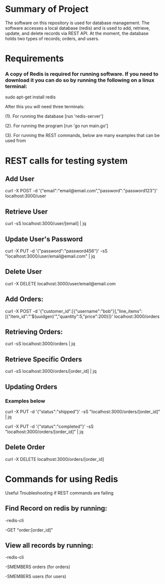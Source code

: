 <h1>Summary of Project</h1>
The software on this repository is used for database management. The software accesses a local database (redis) and is used to add, retrieve, update, and delete records via REST API. At the moment, the database holds two types of records; orders, and users.

<h1>Requirements</h1>
<h3>A copy of Redis is required for running software. If you need to download it you can do so by running the following on a linux terminal:</h3>
<p>sudo apt-get install redis</p>
<p>After this you will need three terminals:</p>
<p>(1). For running the database [run 'redis-server']</p>
<p>(2). For running the program [run 'go run main.go']</p>
<p>(3). For running the REST commands, below are many examples that can be used from</p>

<h1>REST calls for testing system</h1>
<h2>Add User</h2>
curl -X POST -d '{"email":"email@email.com","password":"password123"}' localhost:3000/user

<h2>Retrieve User</h2>
curl -sS localhost:3000/user/[email] | jq

<h2>Update User's Password</h2>
curl -X PUT -d '{"password":"password456"}' -sS "localhost:3000/user/email@email.com" | jq

<h2>Delete User</h2>
curl -X DELETE localhost:3000/user/email@email.com

<h2>Add Orders:</h2>
curl -X POST -d '{"customer_id":[{"username":"bob"}],"line_items":[{"item_id":"'$(uuidgen)'","quantity":5,"price":200}]}' localhost:3000/orders

<h2>Retrieving Orders:</h2>
curl -sS localhost:3000/orders | jq

<h2>Retrieve Specific Orders</h2>
curl -sS localhost:3000/orders/[order_id] | jq

<h2>Updating Orders</h2>
<h3>Examples below</h3>
<p>curl -X PUT -d '{"status":"shipped"}' -sS "localhost:3000/orders/[order_id]" | jq</p>
<p>curl -X PUT -d '{"status":"completed"}' -sS "localhost:3000/orders/[order_id]" | jq</p>

<h2>Delete Order</h2>
curl -X DELETE localhost:3000/orders/[order_id]

<h1>Commands for using Redis</h1>
Useful Troubleshooting if REST commands are failing

<h2>Find Record on redis by running:</h2>
<p>-redis-cli</p>
<p>-GET "order:[order_id]"</p>

<h2>View all records by running:</h2>
<p>-redis-cli</p>
<p>-SMEMBERS orders (for orders)</p>
<p>-SMEMBERS users (for users)</p>
